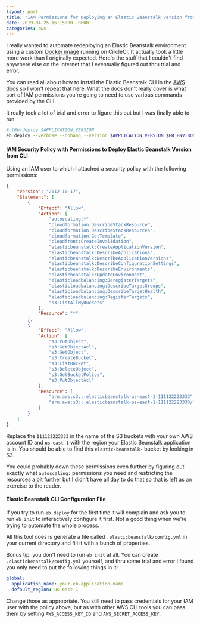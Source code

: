 ```yaml
---
layout: post
title: "IAM Permissions for Deploying an Elastic Beanstalk version from the CLI"
date: 2019-04-25 16:15:00 -0800
categories: aws
---
```


I really wanted to automate redeploying an Elastic Beanstalk
environment using a custom [Docker
image](https://github.com/metabase/docker-ci-build-image) running on
CircleCI. It actually took a little more work than I originally
expected. Here's the stuff that I couldn't find anywhere else on the
Internet that I eventually figured out thru trial and error.

You can read all about how to install the Elastic Beanstalk CLI in the
[AWS
docs](https://docs.aws.amazon.com/elasticbeanstalk/latest/dg/eb-cli3-install.html#eb-cli3-install.cli-only)
so I won't repeat that here. What the docs don't really cover is what
sort of IAM permissions you're going to need to use various commands provided by the CLI.

It really took a lot of trial and error to figure this out but I was finally able to run

```bash
# (Re)deploy $APPLICATION_VERSION
eb deploy --verbose --nohang --version $APPLICATION_VERSION $EB_ENVIRONMENT
```

#### IAM Security Policy with Permissions to Deploy Elastic Beanstalk Version from CLI

Using an IAM user to which I attached a security policy with the following permissions:

```json
{
    "Version": "2012-10-17",
    "Statement": [
        {
            "Effect": "Allow",
            "Action": [
                "autoscaling:*",
                "cloudformation:DescribeStackResource",
                "cloudformation:DescribeStackResources",
                "cloudformation:GetTemplate",
                "cloudfront:CreateInvalidation",
                "elasticbeanstalk:CreateApplicationVersion",
                "elasticbeanstalk:DescribeApplications",
                "elasticbeanstalk:DescribeApplicationVersions",
                "elasticbeanstalk:DescribeConfigurationSettings",
                "elasticbeanstalk:DescribeEnvironments",
                "elasticbeanstalk:UpdateEnvironment",
                "elasticloadbalancing:DeregisterTargets",
                "elasticloadbalancing:DescribeTargetGroups",
                "elasticloadbalancing:DescribeTargetHealth",
                "elasticloadbalancing:RegisterTargets",
                "s3:ListAllMyBuckets"
            ],
            "Resource": "*"
        },
        {
            "Effect": "Allow",
            "Action": [
                "s3:PutObject",
                "s3:GetObjectAcl",
                "s3:GetObject",
                "s3:CreateBucket",
                "s3:ListBucket",
                "s3:DeleteObject",
                "s3:GetBucketPolicy",
                "s3:PutObjectAcl"
            ],
            "Resource": [
                "arn:aws:s3:::elasticbeanstalk-us-east-1-111122223333",
                "arn:aws:s3:::elasticbeanstalk-us-east-1-111122223333/*"
            ]
        }
    ]
}
```

Replace the `111122223333` in the name of the S3 buckets with your own
AWS account ID and `us-east-1` with the region your Elastic Beanstalk
application is in. You should be able to find this
`elastic-beanstalk-` bucket by looking in S3.

You could probably down these permissions even further by figuring out
exactly what `autoscaling:` permissions you need and restricting the
resources a bit further but I didn't have all day to do that so that
is left as an exercise to the reader.

#### Elastic Beanstalk CLI Configuration File

If you try to run `eb deploy` for the first time it will complain and
ask you to run `eb init` to interactively configure it first. Not a
good thing when we're trying to automate the whole process.

All this tool does is generate a file called
`.elasticbeanstalk/config.yml` in your current directory and fill it
with a bunch of properties.

Bonus tip: you don't need to run `eb init` at all. You can create
`.elasticbeanstalk/config.yml` yourself, and thru some trial and error
I found you only need to put the following things in it:

```yaml
global:
  application_name: your-eb-application-name
  default_region: us-east-1
```

Change those as appropriate. You still need to pass credentials for
your IAM user with the policy above, but as with other AWS CLI tools
you can pass them by setting `AWS_ACCESS_KEY_ID` and
`AWS_SECRET_ACCESS_KEY`.

